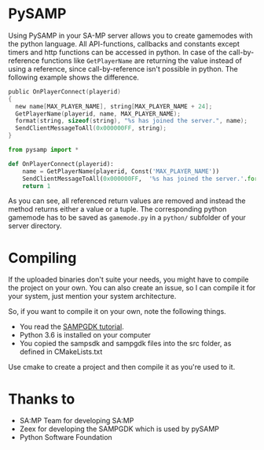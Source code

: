 # PySAMP
Using PySAMP in your SA-MP server allows you to create gamemodes with the python language. All API-functions, callbacks and constants except timers and http functions can be accessed in python. 
In case of the call-by-reference functions like ```GetPlayerName``` are returning the value instead of using a reference, since call-by-reference isn't possible in python.
The following example shows the difference.

```C
public OnPlayerConnect(playerid)
{
  new name[MAX_PLAYER_NAME], string[MAX_PLAYER_NAME + 24];
  GetPlayerName(playerid, name, MAX_PLAYER_NAME);
  format(string, sizeof(string), "%s has joined the server.", name);
  SendClientMessageToAll(0x000000FF, string);
}
```

```python
from pysamp import *

def OnPlayerConnect(playerid):
    name = GetPlayerName(playerid, Const('MAX_PLAYER_NAME'))
    SendClientMessageToAll(0x000000FF,  '%s has joined the server.'.format(name))
    return 1
```

As you can see, all referenced return values are removed and instead the method returns either a value or a tuple.
The corresponding python gamemode has to be saved as `gamemode.py` in a `python/` subfolder of your server directory.

# Compiling
If the uploaded binaries don't suite your needs, you might have to compile the project on your own. 
You can also create an issue, so I can compile it for your system, just mention your system architecture.

So, if you want to compile it on your own, note the following things.
- You read the [SAMPGDK tutorial](https://github.com/Zeex/sampgdk/wiki/Setting-up-GDK-with-CMake).
- Python 3.6 is installed on your computer
- You copied the sampsdk and sampgdk files into the src folder, as defined in CMakeLists.txt

Use cmake to create a project and then compile it as you're used to it.

# Thanks to
- SA:MP Team for developing SA:MP
- Zeex for developing the SAMPGDK which is used by pySAMP
- Python Software Foundation
